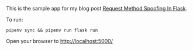This is the sample app for my blog post [Request Method Spoofing In Flask](https://blog.carsonevans.ca/2020/07/06/request-method-spoofing-in-flask/).

To run:

```
pipenv sync && pipenv run flask run
```

Open your browser to [http://localhost:5000/](http://localhost:5000/)
